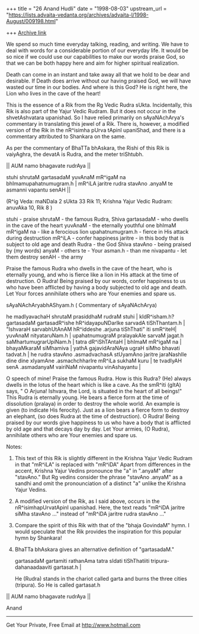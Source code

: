 +++
title = "26 Anand Hudli"
date = "1998-08-03"
upstream_url = "https://lists.advaita-vedanta.org/archives/advaita-l/1998-August/009198.html"

+++
[Archive link](https://lists.advaita-vedanta.org/archives/advaita-l/1998-August/009198.html)

 We spend so much time everyday talking, reading, and writing. We have
 to deal with words for a considerable portion of our everyday life.
 It would be so nice if we could use our capabilities to make our
 words praise God, so that we can be both happy here and aim for
 higher spiritual realization.

 Death can come in an instant and take away all that we hold to be
 dear and desirable. If Death does arrive without our having praised
 God, we will have wasted our time in our bodies. And where is this
 God? He is right here, the Lion who lives in the cave of the heart!

 This is the essence of a Rik from the Rg Vedic Rudra sUkta.
 Incidentally, this Rik is also part of the Yajur Vedic Rudram. But
 it does not occur in the shvetAshvatara upanishad. So I have relied
 primarily on sAyaNAchArya's commentary in translating this jewel of
 a Rik. There is, however, a modified version of the Rik in the
 nR^isimha pUrva tApinI upaniShad, and there is a commentary
 attributed to Shankara on the same.

 As per the commentary of BhaTTa bhAskara, the Rishi of this Rik is
 vaiyAghra, the devatA is Rudra, and the meter triShtubh.

 || AUM namo bhagavate rudrAya ||

 stuhi shrutaM gartasadaM yuvAnaM mR^igaM na bhImamupahatnumugram.h |
 mR^iLA jaritre rudra stavAno .anyaM te asmanni vapantu senAH  ||

  (R^ig Veda: maNDala 2 sUkta 33 Rik 11;
   Krishna Yajur Vedic Rudram: anuvAka 10, Rik 8 )

 stuhi - praise
 shrutaM - the famous Rudra, Shiva
 gartasadaM - who dwells in the cave of the heart
 yuvAnaM - the eternally youthful one
 bhImaM mR^igaM na - like a ferocious lion
 upahatnumugram.h - fierce in His attack during destruction
 mR^iLA - confer happiness
 jaritre - in this body that is subject to old age and death
 Rudra - the God Shiva
 stavAno - being praised by (my words)
 anyaM - others
 te - Your
 asman.h - than me
 nivapantu - let them destroy
 senAH - the army

 Praise the famous Rudra who dwells in the cave of the heart, who is
 eternally young, and who is fierce like a lion in His attack at the
 time of destruction. O Rudra! Being praised by our words, confer
 happiness to us who have been afflicted by having a body subjected to
 old age and death. Let Your forces annihilate others who are Your
 enemies and spare us.


 sAyaNAchAryabhAShyam.h ( Commentary of sAyaNAchArya)

 he madIyavachaH shrutaM prasiddhaM rudraM stuhi | kIdR^isham.h?
 gartasadaM gartasadR^ishe hR^idayapuNDarIke sarvadA tiShThantam.h |
 "IshvaraH sarvabhUtAnAM hR^iddeshe .arjuna tiShThati" iti smR^iteH|
 yuvAnaM nityataruNam.h | upahatnumugraM pralayakAle sarvaM jagat.h
 saMhartumugrarUpiNam.h | tatra dR^iShTAntaH | bhImaM mR^igaM na |
 bhayaMkaraM siMhamiva | yathA gajavidAraNAya ugraH siMho bhavati
 tadvat.h | he rudra stavAno .asmadvachasA stUyamAno jaritre
 jaraNashIle dine dine xIyamAne .asmachchharIre mR^iLa sukhaM kuru |
 te tvadIyAH senA .asmadanyaM vairiNaM nivapantu vinAshayantu |

 O speech of mine! Praise the famous Rudra. How is this Rudra? (He)
 always dwells in the lotus of the heart which is like a cave. As the
 smR^iti (gItA) says, " O Arjuna! Ishvara, the Lord, is situated in
 the heart of all beings!" This Rudra is eternally young. He bears
 a fierce form at the time of dissolution (pralaya) in order to
 destroy the whole world. An example is given (to indicate His
 ferocity). Just as a lion bears a fierce form to destroy an elephant,
 (so does Rudra at the time of destruction). O Rudra! Being praised
 by our words give happiness to us who have a body that is afflicted
 by old age and that decays day by day. Let Your armies, (O Rudra),
 annihilate others who are Your enemies and spare us.

 Notes:

 1) This text of this Rik is slightly different in the Krishna Yajur
    Vedic Rudram in that "mR^iLA" is replaced with "mR^iDA" Apart
    from differences in the accent, Krishna Yajur Vedins pronounce
    the "a" in ".anyaM" after "stavAno." But Rg vedins consider the
    phrase "stavAno .anyaM" as a sandhi and omit the pronounciation
    of a distinct "a" unlike the Krishna Yajur Vedins.

 2) A modified version of the Rik, as I said above, occurs in the
    nR^isimhapUrvatApinI upanishad. Here, the text reads "mR^iDA
    jaritre siMha stavAno ..." instead of "mR^iDA jaritre rudra
    stavAno ..."

 3) Compare the spirit of this Rik with that of the "bhaja GovindaM"
    hymn. I would speculate that the Rik provides the inspiration for
    this popular hymn by Shankara!

 4) BhaTTa bhAskara gives an alternative definition of "gartasadaM."

    gartasadaM gartamiti rathanAma tatra sIdati tiShThatiiti tripura-
    dahanaadaaviti gartasat.h |

    He (Rudra) stands in the chariot called garta and burns the three
    cities (tripura). So He is called gartasat.h

 || AUM namo bhagavate rudrAya ||

 Anand















______________________________________________________
Get Your Private, Free Email at http://www.hotmail.com

